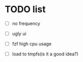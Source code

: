 # TODO list

* [ ] no frequency

* [ ] ugly ui

* [ ] fzf high cpu usage

* [ ] load to tmpfs(is it a good idea?)
